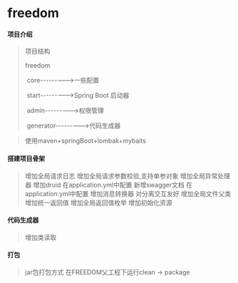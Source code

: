 # freedom

#### 项目介绍

> 项目结构
>
> freedom
>
> ​	core--------->一些配置
>
> ​	start--------->Spring Boot 启动器
>
> ​	admin--------->权限管理
>
> ​	generator--------->代码生成器

> 使用maven+springBoot+lombak+mybaits

#### 搭建项目骨架
> 增加全局请求日志
> 增加全局请求参数校验,支持单参对象
> 增加全局异常处理器
> 增加druid 在application.yml中配置
> 新增swagger文档 在application.yml中配置
> 增加消息转换器 对分离交互友好
> 增加全局文件父类
> 增加统一返回值
> 增加全局返回值枚举
> 增加初始化资源

#### 代码生成器

> 增加类读取



#### 打包
> jar包打包方式
> 在FREEDOM父工程下运行clean -> package


